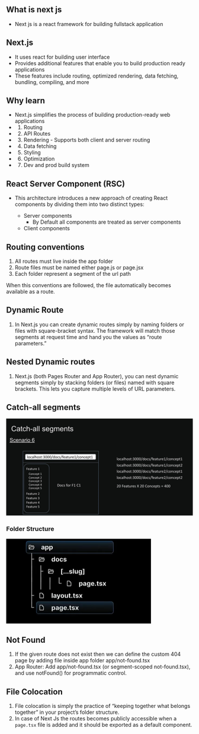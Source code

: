 ## What is next js

- Next js is a react framework for building fullstack application

## Next.js

- It uses react for building user interface
- Provides additional features that enable you to build production ready applications
- These features include routing, optimized rendering, data fetching, bundling, compiling, and more

## Why learn

- Next.js simplifies the process of building production-ready web applications
- 1. Routing
- 2. API Routes
- 3. Rendering - Supports both client and server routing
- 4. Data fetching
- 5. Styling
- 6. Optimization
- 7. Dev and prod build system

## React Server Component (RSC)

- This architecture introduces a new approach of creating
  React components by dividing them into two distinct types:

  - Server components
    - By Default all components are treated as server components
  - Client components

## Routing conventions

1. All routes must live inside the app folder
2. Route files must be named either page.js or page.jsx
3. Each folder represent a segment of the url path

When this conventions are followed, the file automatically becomes available as a route.

## Dynamic Route

1. In Next.js you can create dynamic routes simply by naming folders or files with square-bracket syntax. The framework will match those segments at request time and hand you the values as “route parameters.”

## Nested Dynamic routes

1.  Next.js (both Pages Router and App Router), you can nest dynamic segments simply by stacking folders (or files) named with square brackets. This lets you capture multiple levels of URL parameters.

## Catch-all segments

![alt text](image.png)

### Folder Structure

![alt text](image-1.png)

## Not Found

1. If the given route does not exist then we can define the custom 404 page
   by adding file inside app folder app/not-found.tsx
2. App Router: Add app/not-found.tsx (or segment-scoped not-found.tsx), and use notFound() for programmatic control.

## File Colocation

1. File colocation is simply the practice of “keeping together what belongs together” in your project’s folder structure.
2. In case of Next Js the routes becomes publicly accessible when a `page.tsx` file is added and
   it should be exported as a default component.
